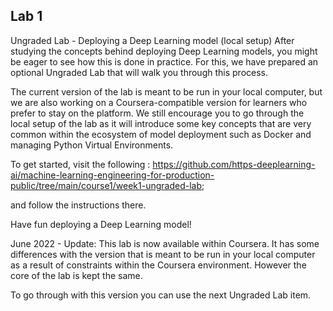 ## Lab 1

Ungraded Lab - Deploying a Deep Learning model (local setup)
After studying the concepts behind deploying Deep Learning models, you might be eager to see how this is done in practice. For this, we have prepared an optional Ungraded Lab that will walk you through this process. 

The current version of the lab is meant to be run in your local computer, but we are also working on a Coursera-compatible version for learners who prefer to stay on the platform. We still encourage you to go through the local setup of the lab as it will introduce some key concepts that are very common within the ecosystem of model deployment such as Docker and managing Python Virtual Environments.

To get started, visit the following : https://github.com/https-deeplearning-ai/machine-learning-engineering-for-production-public/tree/main/course1/week1-ungraded-lab;

and follow the instructions there.

Have fun deploying a Deep Learning model!


June 2022 - Update:
This lab is now available within Coursera.  It has some differences with the version that is meant to be run in your local computer as a result of constraints within the Coursera environment. However the core of the lab is kept the same.

To go through with this version you can use the next Ungraded Lab item.

